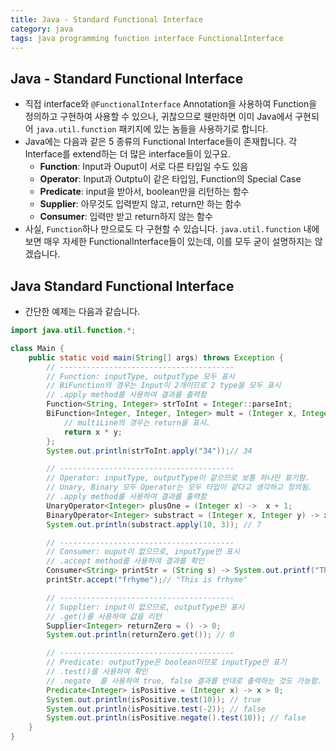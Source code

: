 ```yaml
---
title: Java - Standard Functional Interface
category: java
tags: java programming function interface FunctionalInterface
---
```


## Java - Standard Functional Interface

- 직접 interface와 `@FunctionalInterface` Annotation을 사용하여 Function을 정의하고 구현하여 사용할 수 있으나, 귀찮으므로 웬만하면 이미 Java에서 구현되어 `java.util.function` 패키지에 있는 놈들을 사용하기로 합니다.
- Java에는 다음과 같은 5 종류의 Functional Interface들이 존재합니다. 각 Interface를 extend하는 더 많은 interface들이 있구요.
  - **Function**: Input과 Ouput이 서로 다른 타입일 수도 있음
  - **Operator**: Input과 Outptu이 같은 타입임, Function의 Special Case
  - **Predicate**: input을 받아서, boolean만을 리턴하는 함수
  - **Supplier**: 아무것도 입력받지 않고, return만 하는 함수
  - **Consumer**: 입력만 받고 return하지 않는 함수
- 사실, `Function`하나 만으로도 다 구현할 수 있습니다. `java.util.function` 내에 보면 매우 자세한 FunctionalInterface들이 있는데, 이를 모두 굳이 설명하지는 않겠습니다. 

## Java Standard Functional Interface

- 간단한 예제는 다음과 같습니다.

```java
import java.util.function.*;

class Main {
    public static void main(String[] args) throws Exception {
        // ---------------------------------------
        // Function: inputType, outputType 모두 표시
        // BiFunction의 경우는 Input이 2개이므로 2 type을 모두 표시
        // .apply method를 사용하여 결과를 출력함
        Function<String, Integer> strToInt = Integer::parseInt;
        BiFunction<Integer, Integer, Integer> mult = (Integer x, Integer y) -> {
            // multiLine의 경우는 return을 표시.
            return x * y;
        };
        System.out.println(strToInt.apply("34"));// 34

        // ---------------------------------------
        // Operator: inputType, outputType이 같으므로 보통 하나만 표기함.
        // Unary, Binary 모두 Operator는 모두 타입이 같다고 생각하고 정의됨.
        // .apply method를 사용하여 결과를 출력함
        UnaryOperator<Integer> plusOne = (Integer x) ->  x + 1;
        BinaryOperator<Integer> substract = (Integer x, Integer y) -> x - y;
        System.out.println(substract.apply(10, 3)); // 7

        // ---------------------------------------
        // Consumer: ouput이 없으므로, inputType만 표시
        // .accept method를 사용하여 결과를 확인
        Consumer<String> printStr = (String s) -> System.out.printf("This is %s\n", s);
        printStr.accept("frhyme");// "This is frhyme"

        // ---------------------------------------
        // Supplier: input이 없으므로, outputType만 표시
        // .get()를 사용하여 값을 리턴
        Supplier<Integer> returnZero = () -> 0;
        System.out.println(returnZero.get()); // 0

        // ---------------------------------------
        // Predicate: outputType은 boolean이므로 inputType만 표기
        // .test()를 사용하여 확인
        // .negate  를 사용하여 true, false 결과를 반대로 출력하는 것도 가능함.
        Predicate<Integer> isPositive = (Integer x) -> x > 0;
        System.out.println(isPositive.test(10)); // true
        System.out.println(isPositive.test(-2)); // false
        System.out.println(isPositive.negate().test(10)); // false
    }
}
```
